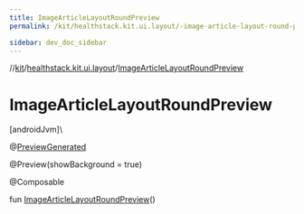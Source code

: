 ```yaml
---
title: ImageArticleLayoutRoundPreview
permalink: /kit/healthstack.kit.ui.layout/-image-article-layout-round-preview.html

sidebar: dev_doc_sidebar
---
```

//[kit](../../index.html)/[healthstack.kit.ui.layout](index.html)/[ImageArticleLayoutRoundPreview](-image-article-layout-round-preview.html)



# ImageArticleLayoutRoundPreview



[androidJvm]\




@[PreviewGenerated](../healthstack.kit.annotation/-preview-generated/index.html)



@Preview(showBackground = true)



@Composable



fun [ImageArticleLayoutRoundPreview](-image-article-layout-round-preview.html)()




